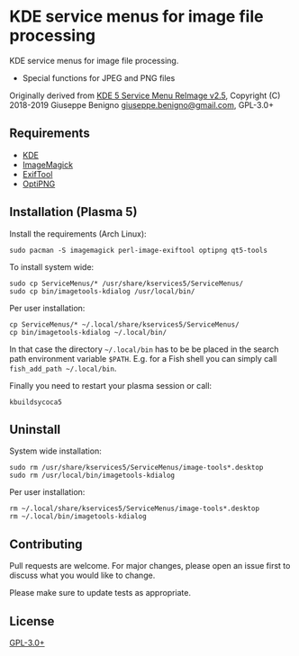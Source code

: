 # KDE service menus for image file processing

KDE service menus for image file processing.

* Special functions for JPEG and PNG files

Originally derived from [KDE 5 Service Menu ReImage v2.5](https://www.egregorion.net/),
Copyright (C) 2018-2019 Giuseppe Benigno <giuseppe.benigno@gmail.com>, GPL-3.0+

## Requirements

* [KDE](https://www.kde.org/)
* [ImageMagick](https://imagemagick.org/index.php)
* [ExifTool](https://exiftool.org/)
* [OptiPNG](http://optipng.sourceforge.net/)

## Installation (Plasma 5)

Install the requirements (Arch Linux):

    sudo pacman -S imagemagick perl-image-exiftool optipng qt5-tools

To install system wide:

    sudo cp ServiceMenus/* /usr/share/kservices5/ServiceMenus/
    sudo cp bin/imagetools-kdialog /usr/local/bin/

Per user installation:

    cp ServiceMenus/* ~/.local/share/kservices5/ServiceMenus/
    cp bin/imagetools-kdialog ~/.local/bin/

In that case the directory `~/.local/bin` has to be be placed in the search path
environment variable `$PATH`.
E.g. for a Fish shell you can simply call `fish_add_path ~/.local/bin`.

Finally you need to restart your plasma session or call:

    kbuildsycoca5

## Uninstall

System wide installation:

    sudo rm /usr/share/kservices5/ServiceMenus/image-tools*.desktop
    sudo rm /usr/local/bin/imagetools-kdialog

Per user installation:

    rm ~/.local/share/kservices5/ServiceMenus/image-tools*.desktop
    rm ~/.local/bin/imagetools-kdialog

## Contributing

Pull requests are welcome. For major changes, please open an issue first to
discuss what you would like to change.

Please make sure to update tests as appropriate.

## License

[GPL-3.0+](https://www.gnu.org/licenses/gpl-3.0.html)
